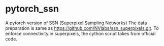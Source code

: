 # pytorch_ssn
A pytorch version of SSN (Superpixel Sampling Networks)
The data preparation is same as https://github.com/NVlabs/ssn_superpixels.git.
To enforce connectivity in superpixels, the cython script takes from official code.

